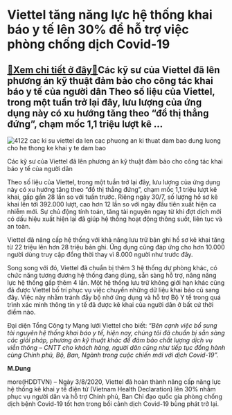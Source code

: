 Viettel tăng năng lực hệ thống khai báo y tế lên 30% để hỗ trợ việc phòng chống dịch Covid-19
=============================================================================================

[:gift:Xem chi tiết ở đây:gift:](https://hddtvn.com/viettel-tang-nang-luc-he-thong-khai-bao-y-te-len-30-de-ho-tro-viec-phong-chong-dich-covid-19/)Các kỹ sư của Viettel đã lên phương án kỹ thuật đảm bảo cho công tác khai báo y tế của người dân Theo số liệu của Viettel, trong một tuần trở lại đây, lưu lượng của ứng dụng này có xu hướng tăng theo “đồ thị thẳng đứng”, chạm mốc 1,1 triệu lượt kê …
---------------------------------------------------------------------------------------------------------------------------------------------------------------------------------------------------------------------------------------------------------





![4122 cac ki su viettel da len cac phuong an ki thuat dam bao dung luong cho he thong ke khai y te dam bao](https://haiquanonline.com.vn/stores/news_dataimages/lanntt/082020/03/15/in_article/4122_Cac_ki_su_Viettel_da_len_cac_phuong_an_ki_thuat_dam_bao_dung_luong_cho_he_thong_ke_khai_y_te_dam_bao.jpg?rt=20200803155917 "undefined")


Các kỹ sư của Viettel đã lên phương án kỹ thuật đảm bảo cho công tác khai báo y tế của người dân



Theo số liệu của Viettel, trong một tuần trở lại đây, lưu lượng của ứng dụng này có xu hướng tăng theo “đồ thị thẳng đứng”, chạm mốc 1,1 triệu lượt kê khai, gấp gần 28 lần so với tuần trước. Riêng ngày 30/7, số lượng hồ sơ kê khai lên tới 392.000 lượt, cao hơn 12 lần so với ngày đầu tiên xuất hiện ca nhiễm mới. Sự chủ động tính toán, tăng tài nguyên ngay từ khi đợt dịch mới có dấu hiệu xuất hiện lại đã giúp hệ thống hoạt động thông suốt, liên tục và an toàn.


Viettel đã nâng cấp hệ thống với khả năng lưu trữ bản ghi hồ sơ kê khai tăng từ 22 triệu lên hơn 28 triệu bản ghi. Ứng dụng cũng đáp ứng cho hơn 10.000 người dùng truy cập đồng thời thay vì 8.000 người như trước đây.


Song song với đó, Viettel đã chuẩn bị thêm 3 hệ thống dự phòng khác, có chức năng tương đương hệ thống đang dùng, sẵn sàng hỗ trợ, nâng năng lực hệ thống gấp thêm 4 lần. Một hệ thống lưu trữ không giới hạn khác cũng đã được Viettel bố trí phục vụ việc chuyển những dữ liệu khai báo cũ sang đây. Việc này nhằm tránh đầy bộ nhớ ứng dụng và hỗ trợ Bộ Y tế trong quá trình xác minh thông tin y tế đã được kê khai của người dân ở bất cứ thời điểm nào.


Đại diện Tổng Công ty Mạng lưới Viettel cho biết: *“Bên cạnh việc bổ sung tài nguyên hệ thống khai báo y tế, hiện nay, chúng tôi đã chuẩn bị sẵn sàng các giải pháp, phương án kỹ thuật khác để đảm bảo chất lượng dịch vụ viễn thông – CNTT cho khách hàng, người dân cũng như tiếp tục đồng hành cùng Chính phủ, Bộ, Ban, Ngành trong cuộc chiến mới với dịch Covid-19”.*




**M.Dung**



more(HDDTVN) – Ngày 3/8/2020, Viettel đã hoàn thành nâng cấp năng lực hệ thống kê khai y tế điện tử (Vietnam Health Declaration) lên 30% nhằm phục vụ người dân và hỗ trợ Chính phủ, Ban Chỉ đạo quốc gia phòng chống dịch bệnh Covid-19 tốt hơn trong bối cảnh dịch Covid-19 bùng phát trở lại.

